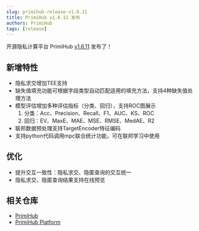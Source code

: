 ```yaml
---
slug: primihub-release-v1.6.11
title: PrimiHub v1.6.11 发布
authors: PrimiHub
tags: [release]
---
```


开源隐私计算平台 PrimiHub [v1.6.11](https://github.com/primihub/primihub/releases/tag/1.6.11) 发布了！

## 新增特性

- 隐私求交增加TEE支持
- 缺失值填充功能可根据字段类型自动匹配适用的填充方法，支持4种缺失值处理方法
- 模型评估增加多种评估指标（分类、回归），支持ROC图展示
  1. 分类：Acc、Precision、Recall、F1、AUC、KS、ROC
  2. 回归：EV、MaxE、MAE、MSE、RMSE、MedAE、R2
- 联邦数据预处理支持TargetEncoder特征编码
- 支持python代码调用mpc联合统计功能，可在联邦学习中使用

## 优化

- 提升交互一致性：隐私求交、隐匿查询的交互统一
- 隐私求交、隐匿查询结果支持在线预览

## 相关仓库

* [PrimiHub](https://github.com/primihub/primihub)
* [PrimiHub Platform](https://github.com/primihub/primihub-platform)